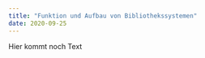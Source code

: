 ```yaml
---
title: "Funktion und Aufbau von Bibliothekssystemen"
date: 2020-09-25
---
```


Hier kommt noch Text
